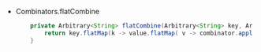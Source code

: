 - Combinators.flatCombine
    ```java
        private Arbitrary<String> flatCombine(Arbitrary<String> key, Arbitrary<String> value, Combinators.F2<String, String, Arbitrary<String>> combinator) {
            return key.flatMap(k -> value.flatMap( v -> combinator.apply(k, v)));
        }
    ```
